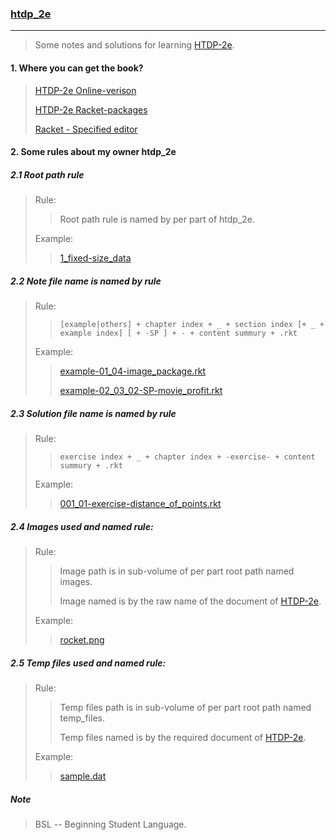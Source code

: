 ### [htdp_2e]((https://htdp.org/2019-02-24/))

---

> Some notes and solutions for learning [HTDP-2e]((https://htdp.org/2019-02-24/)).

#### 1. Where you can get the book?
> [HTDP-2e Online-verison](https://htdp.org/2019-02-24/)
>
> [HTDP-2e Racket-packages](https://docs.racket-lang.org/teachpack/2htdp2htdp.html)
>
> [Racket - Specified editor](https://www.racket-lang.org/)

#### 2. Some rules about my owner htdp_2e
##### 2.1 Root path rule
> Rule:
>> Root path rule is named by per part of htdp_2e.
>
> Example:
>
>> [1_fixed-size_data](/1_fixed-size_data)

##### 2.2 Note file name is named by rule
> Rule:
>> `[example|others] + chapter index + _ + section index [+ _ + example index] [ + -SP ] + - + content summury + .rkt`
>
> Example:
>
>> [example-01_04-image_package.rkt](/1_fixed-size_data/example-01_04-image_package.rkt)
>>
>> [example-02_03_02-SP-movie_profit.rkt](/1_fixed-size_data/example-02_03_02-SP-movie_profit.rkt)

##### 2.3 Solution file name is named by rule
> Rule:
>> `exercise index + _ + chapter index + -exercise- + content summury + .rkt`
>
> Example:
>
>> [001_01-exercise-distance_of_points.rkt](/1_fixed-size_data/001_01-exercise-distance_of_points.rkt)

##### 2.4 Images used and named rule:
> Rule:
>> Image path is in sub-volume of per part root path named images.
>>
>> Image named is by the raw name of the document of [HTDP-2e]((https://htdp.org/2019-02-24/)).
>
> Example:
>
>> [rocket.png](/1_fixed-size_data/images/rocket.png)

##### 2.5 Temp files used and named rule:
> Rule:
>> Temp files path is in sub-volume of per part root path named temp_files.
>>
>> Temp files named is by the required document of [HTDP-2e]((https://htdp.org/2019-02-24/)).
>
> Example:
>
>> [sample.dat](/1_fixed-size_data/temp_files/sample.dat)

##### Note
> BSL -- Beginning Student Language.
